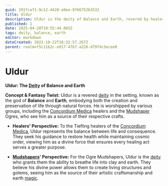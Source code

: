 ```yaml
---
guid: 291fcaf1-9c12-4428-a9ee-9766752b3532
title: Uldur
description: Uldur is the deity of Balance and Earth, revered by healers and earth-shaping Ogres alike, embodying the creation and preservation of life through natural forces.
published: 1
date: 2025-04-28T19:55:44.065Z
tags: deity, balance, earth
editor: markdown
dateCreated: 2022-10-22T18:32:57.267Z
parent: realm=f5c11b2c-e917-47b7-a226-d79f4c5ecee0
---
```


# Uldur
**Uldur: The [Deity](/structure/mechanic/deity.md) of Balance and Earth**

**Concept & Fantasy Twist:**
Uldur is a revered [deity](/structure/mechanic/deity.md) in the setting, known as the god of **Balance** and **Earth**, embodying both the creation and preservation of life through natural forces. He is worshipped by various groups, including the [Concordium Medica](/structure/society/profession/concordium-medica.md) healers and the [Mudshaper](/structure/society/profession/mudshaper.md) Ogres, who see him as a source of their respective crafts.

- **Healers' Perspective:** To the Tiefling healers of the [Concordium Medica](/structure/society/profession/concordium-medica.md), Uldur represents the balance between life and consequence. They seek his guidance to restore health while maintaining cosmic order, viewing him as a divine force that ensures every healing act serves a greater purpose.

- **[Mudshapers](/structure/society/profession/mudshaper.md)' Perspective:** For the Ogre Mudshapers, Uldur is the [deity](/structure/mechanic/deity.md) who grants them the ability to breathe life into clay and earth. They believe his divine power allows them to create living structures and golems, seeing him as the source of their artistic craftsmanship and earth [magic](/structure/mechanic/magic.md).
